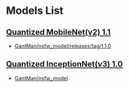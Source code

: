 # Models List

## [Quantized MobileNet(v2) 1.1](./Quantized_MobileNet_v2_1.1/)
- [GantMan/nsfw_model/releases/tag/1.1.0](https://github.com/GantMan/nsfw_model/releases/tag/1.1.0)

## [Quantized InceptionNet(v3) 1.0](./Quantized_InceptionNet_v3_1.0/)
- [GantMan/nsfw_model](https://s3.amazonaws.com/ir_public/ai/nsfw_models/min_nsfwjs.zip)